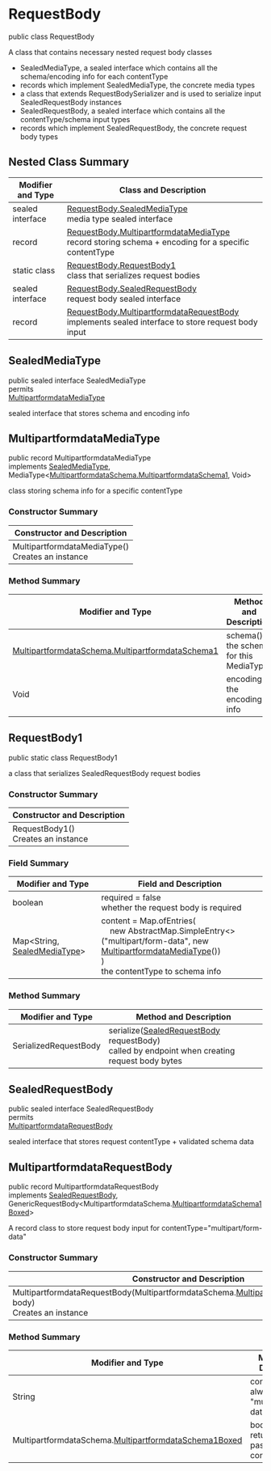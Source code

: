 # RequestBody

public class RequestBody

A class that contains necessary nested request body classes
- SealedMediaType, a sealed interface which contains all the schema/encoding info for each contentType
- records which implement SealedMediaType, the concrete media types
- a class that extends RequestBodySerializer and is used to serialize input SealedRequestBody instances
- SealedRequestBody, a sealed interface which contains all the contentType/schema input types
- records which implement SealedRequestBody, the concrete request body types

## Nested Class Summary
| Modifier and Type | Class and Description |
| ----------------- | --------------------- |
| sealed interface | [RequestBody.SealedMediaType](#sealedmediatype)<br>media type sealed interface |
| record | [RequestBody.MultipartformdataMediaType](#multipartformdatamediatype)<br>record storing schema + encoding for a specific contentType |
| static class | [RequestBody.RequestBody1](#requestbody1)<br>class that serializes request bodies |
| sealed interface | [RequestBody.SealedRequestBody](#sealedrequestbody)<br>request body sealed interface |
| record | [RequestBody.MultipartformdataRequestBody](#multipartformdatarequestbody)<br>implements sealed interface to store request body input |

## SealedMediaType
public sealed interface SealedMediaType<br>
permits<br>
[MultipartformdataMediaType](#multipartformdatamediatype)

sealed interface that stores schema and encoding info


## MultipartformdataMediaType
public record MultipartformdataMediaType<br>
implements [SealedMediaType](#sealedmediatype), MediaType<[MultipartformdataSchema.MultipartformdataSchema1](../../../../paths/fakeuploadfiles/post/requestbody/content/multipartformdata/MultipartformdataSchema.md#multipartformdataschema1), Void>

class storing schema info for a specific contentType

### Constructor Summary
| Constructor and Description |
| --------------------------- |
| MultipartformdataMediaType()<br>Creates an instance |

### Method Summary
| Modifier and Type | Method and Description |
| ----------------- | ---------------------- |
| [MultipartformdataSchema.MultipartformdataSchema1](../../../../paths/fakeuploadfiles/post/requestbody/content/multipartformdata/MultipartformdataSchema.md#multipartformdataschema1) | schema()<br>the schema for this MediaType |
| Void | encoding()<br>the encoding info |

## RequestBody1
public static class RequestBody1<br>

a class that serializes SealedRequestBody request bodies

### Constructor Summary
| Constructor and Description |
| --------------------------- |
| RequestBody1()<br>Creates an instance |

### Field Summary
| Modifier and Type | Field and Description |
| ----------------- | --------------------- |
| boolean | required = false<br>whether the request body is required |
| Map<String, [SealedMediaType](#sealedmediatype)> | content =  Map.ofEntries(<br>&nbsp;&nbsp;&nbsp;&nbsp;new AbstractMap.SimpleEntry<>("multipart/form-data", new [MultipartformdataMediaType](#multipartformdatamediatype)())<br>)<br>the contentType to schema info |

### Method Summary
| Modifier and Type | Method and Description |
| ----------------- | ---------------------- |
| SerializedRequestBody | serialize([SealedRequestBody](#sealedrequestbody) requestBody)<br>called by endpoint when creating request body bytes |

## SealedRequestBody
public sealed interface SealedRequestBody<br>
permits<br>
[MultipartformdataRequestBody](#multipartformdatarequestbody)

sealed interface that stores request contentType + validated schema data

## MultipartformdataRequestBody
public record MultipartformdataRequestBody<br>
implements [SealedRequestBody](#sealedrequestbody),<br>
GenericRequestBody<MultipartformdataSchema.[MultipartformdataSchema1Boxed](../../../../paths/fakeuploadfiles/post/requestbody/content/multipartformdata/MultipartformdataSchema.md#multipartformdataschema1boxed)><br>

A record class to store request body input for contentType="multipart/form-data"

### Constructor Summary
| Constructor and Description |
| --------------------------- |
| MultipartformdataRequestBody(MultipartformdataSchema.[MultipartformdataSchema1Boxed](../../../../paths/fakeuploadfiles/post/requestbody/content/multipartformdata/MultipartformdataSchema.md#multipartformdataschema1boxed) body)<br>Creates an instance |

### Method Summary
| Modifier and Type | Method and Description |
| ----------------- | ---------------------- |
| String | contentType()<br>always returns "multipart/form-data" |
| MultipartformdataSchema.[MultipartformdataSchema1Boxed](../../../../paths/fakeuploadfiles/post/requestbody/content/multipartformdata/MultipartformdataSchema.md#multipartformdataschema1boxed) | body()<br>returns the body passed in in the constructor |
